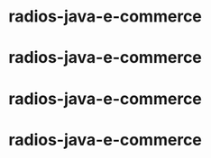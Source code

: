 # radios-java-e-commerce
# radios-java-e-commerce
# radios-java-e-commerce
# radios-java-e-commerce
